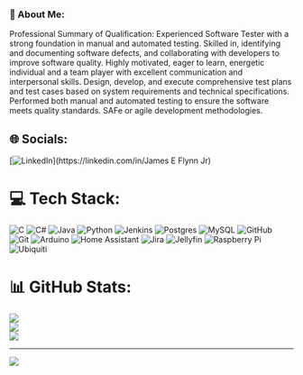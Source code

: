 ### 💫 About Me:
Professional Summary of Qualification: Experienced Software Tester with a strong foundation in manual and automated testing. Skilled in, identifying and documenting software defects, and collaborating with developers to improve software quality. Highly motivated, eager to learn, energetic individual and a team player with excellent communication and interpersonal skills. Design, develop, and execute comprehensive test plans and test cases based on system requirements and technical specifications. Performed both manual and automated testing to ensure the software meets quality standards. SAFe or agile development methodologies.


## 🌐 Socials:
[![LinkedIn]([https://img.shields.io/badge/LinkedIn-%230077B5.svg?logo=linkedin&logoColor=white](https://www.linkedin.com/in/james-flynn-jr-77b2394b/))](https://linkedin.com/in/James E Flynn Jr) 

# 💻 Tech Stack:
![C](https://img.shields.io/badge/c-%2300599C.svg?style=plastic&logo=c&logoColor=white) ![C#](https://img.shields.io/badge/c%23-%23239120.svg?style=plastic&logo=csharp&logoColor=white) ![Java](https://img.shields.io/badge/java-%23ED8B00.svg?style=plastic&logo=openjdk&logoColor=white) ![Python](https://img.shields.io/badge/python-3670A0?style=plastic&logo=python&logoColor=ffdd54) ![Jenkins](https://img.shields.io/badge/jenkins-%232C5263.svg?style=plastic&logo=jenkins&logoColor=white) ![Postgres](https://img.shields.io/badge/postgres-%23316192.svg?style=plastic&logo=postgresql&logoColor=white) ![MySQL](https://img.shields.io/badge/mysql-4479A1.svg?style=plastic&logo=mysql&logoColor=white) ![GitHub](https://img.shields.io/badge/github-%23121011.svg?style=plastic&logo=github&logoColor=white) ![Git](https://img.shields.io/badge/git-%23F05033.svg?style=plastic&logo=git&logoColor=white) ![Arduino](https://img.shields.io/badge/-Arduino-00979D?style=plastic&logo=Arduino&logoColor=white) ![Home Assistant](https://img.shields.io/badge/home%20assistant-%2341BDF5.svg?style=plastic&logo=home-assistant&logoColor=white) ![Jira](https://img.shields.io/badge/jira-%230A0FFF.svg?style=plastic&logo=jira&logoColor=white) ![Jellyfin](https://img.shields.io/badge/jellyfin-%23000B25.svg?style=plastic&logo=Jellyfin&logoColor=00A4DC) ![Raspberry Pi](https://img.shields.io/badge/-RaspberryPi-C51A4A?style=plastic&logo=Raspberry-Pi) ![Ubiquiti](https://img.shields.io/badge/ubiquiti-%230559C9.svg?style=plastic&logo=ubiquiti&logoColor=white)
# 📊 GitHub Stats:
![](https://github-readme-stats.vercel.app/api?username=JamesEFlynnJr312&theme=dark&hide_border=false&include_all_commits=false&count_private=false)<br/>
![](https://github-readme-streak-stats.herokuapp.com/?user=JamesEFlynnJr312&theme=dark&hide_border=false)<br/>
![](https://github-readme-stats.vercel.app/api/top-langs/?username=JamesEFlynnJr312&theme=dark&hide_border=false&include_all_commits=false&count_private=false&layout=compact)

---
[![](https://visitcount.itsvg.in/api?id=JamesEFlynnJr312&icon=0&color=0)](https://visitcount.itsvg.in)

<!-- Proudly created with GPRM ( https://gprm.itsvg.in ) -->
